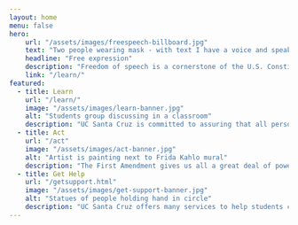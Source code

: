 ```yaml
---
layout: home
menu: false
hero:
    url: "/assets/images/freespeech-billboard.jpg"
    text: "Two people wearing mask - with text I have a voice and speak up"
    headline: "Free expression"
    description: "Freedom of speech is a cornerstone of the U.S. Constitution and academic freedom."
    link: "/learn/"
featured:
  - title: Learn
    url: "/learn/"
    image: "/assets/images/learn-banner.jpg"
    alt: "Students group discussing in a classroom"
    description: "UC Santa Cruz is committed to assuring that all persons may exercise the constitutionally protected rights of free expression, speech, and assembly."
  - title: Act
    url: "/act"
    image: "/assets/images/act-banner.jpg"
    alt: "Artist is painting next to Frida Kahlo mural"
    description: "The First Amendment gives us all a great deal of power by allowing us to express ourselves almost without reservation."
  - title: Get Help
    url: "/getsupport.html"
    image: "/assets/images/get-support-banner.jpg"
    alt: "Statues of people holding hand in circle"
    description: "UC Santa Cruz offers many services to help students cope with the discomfort that the free and open exchange of ideas can bring."
---
```

